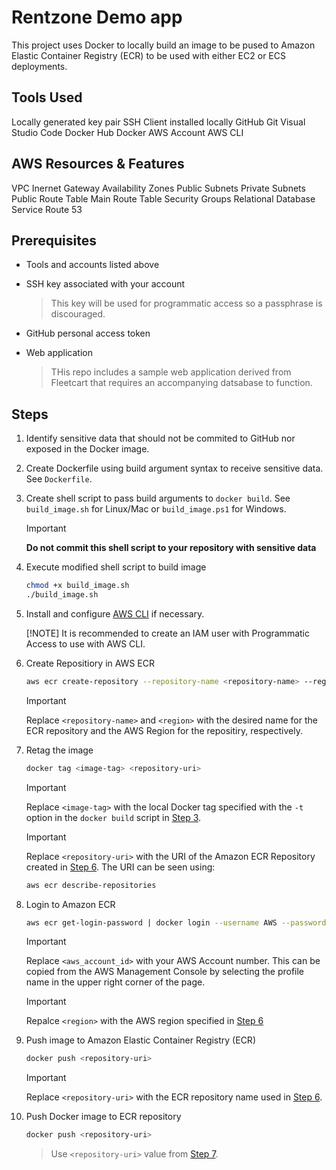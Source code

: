 # Rentzone Demo app

This project uses Docker to locally build an image to be pused to Amazon Elastic Container Registry (ECR) to be used with either EC2 or ECS deployments.

## Tools Used
Locally generated key pair
SSH Client installed locally
GitHub
Git
Visual Studio Code
Docker Hub
Docker
AWS Account
AWS CLI

## AWS Resources & Features

VPC
Inernet Gateway
Availability Zones
Public Subnets
Private Subnets
Public Route Table
Main Route Table
Security Groups
Relational Database Service
Route 53

## Prerequisites

* Tools and accounts listed above
* SSH key associated with your account

    >This key will be used for programmatic access so a passphrase is discouraged.

* GitHub personal access token
* Web application
    >THis repo includes a sample web application derived from Fleetcart that requires an accompanying datsabase to function.

## Steps

1. Identify sensitive data that should not be commited to GitHub nor exposed in the Docker image.

2. Create Dockerfile using build argument syntax to receive sensitive data. See `Dockerfile`.

3. <a name="step3"></a>Create shell script to pass build arguments to `docker build`. See `build_image.sh` for Linux/Mac or `build_image.ps1` for Windows.

    >[!IMPORTANT]
    > **Do not commit this shell script to your repository with sensitive data**

4. Execute modified shell script to build image

    ```bash
    chmod +x build_image.sh
    ./build_image.sh
    ```

5. Install and configure [AWS CLI](https://aws.amazon.com/cli/) if necessary.

    [!NOTE]
    It is recommended to create an IAM user with Programmatic Access to use with AWS CLI.

6. <a name="step6"></a>Create Repositiory in AWS ECR

    ```bash
    aws ecr create-repository --repository-name <repository-name> --region <region>
    ```

    >[!IMPORTANT]
    >Replace `<repository-name>` and `<region>` with the desired name for the ECR repository and the AWS Region for the repositiry, respectively.

7. <a name="step7"></a>Retag the image

    ```bash
    docker tag <image-tag> <repository-uri>
    ```

    >[!IMPORTANT]
    >Replace `<image-tag>` with the local Docker tag specified with the `-t` option in the `docker build` script in [Step 3](#step3).

    >[!IMPORTANT]
    >Replace `<repository-uri>` with the URI of the Amazon ECR Repository created in [Step 6](#step6). The URI can be seen using:
    >
    >```bash
    >aws ecr describe-repositories
    >```

8. <a name="step9"></a>Login to Amazon ECR

    ```bash
    aws ecr get-login-password | docker login --username AWS --password-stdin <aws_account_id>.dkr.ecr.<region>.amazonaws.com
    ```

    >[!IMPORTANT]
    >Replace `<aws_account_id>` with your AWS Account number. This can be copied from the AWS Management Console by selecting the profile name in the upper right corner of the page.

    >[!IMPORTANT]
    >Repalce `<region>` with the AWS region specified in [Step 6](#step6)

9. <a name="step9"></a>Push image to Amazon Elastic Container Registry (ECR)

    ```bash
    docker push <repository-uri>
    ```

    >[!IMPORTANT]
    >Replace `<repository-uri>` with the ECR repository name used in [Step 6](#step6).

10. Push Docker image to ECR repository

    ```bash
    docker push <repository-uri>
    ```

    > Use `<repository-uri>` value from [Step 7](#step7).
